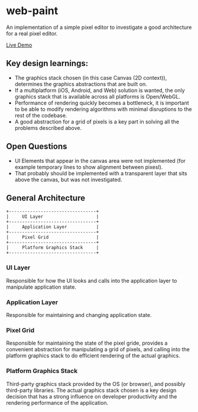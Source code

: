 # web-paint

An implementation of a simple pixel editor to investigate a good architecture for a real pixel editor.

[Live Demo](http://misterwilliam.github.io/web-paint/)

## Key design learnings:
* The graphics stack chosen (in this case Canvas (2D context)), determines the graphics abstractions that are built on.
* If a multiplatform (iOS, Android, and Web) solution is wanted, the only graphics stack that is available across all platforms is Open/WebGL.
* Performance of rendering quickly becomes a bottleneck, it is important to be able to modify rendering algorithms with minimal disruptions to the rest of the codebase.
* A good abstraction for a grid of pixels is a key part in solving all the problems described above.

## Open Questions
* UI Elements that appear in the canvas area were not implemented (for example temporary lines to show alignment between pixesl).
* That probably should be implemented with a transparent layer that sits above the canvas, but was not investigated.

## General Architecture

```
+---------------------------------+
|     UI Layer                    |
+---------------------------------+
|     Application Layer           |
+---------------------------------+
|     Pixel Grid                  |
+---------------------------------+
|     Platform Graphics Stack     |
+---------------------------------+
```

### UI Layer

Responsible for how the UI looks and calls into the application layer to manipulate application state.

### Application Layer

Responsible for maintaining and changing application state.

### Pixel Grid

Responsible for maintaining the state of the pixel gride, provides a convenient abstraction for manipulating a grid of pixels, and calling into the platform graphics stack to do efficient rendering of the actual graphics.

### Platform Graphics Stack

Third-party graphics stack provided by the OS (or browser), and possibly third-party libraries. The actual graphics stack chosen is a key design decision that has a strong influence on developer productivity and the rendering performance of the application.
